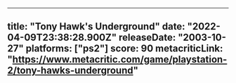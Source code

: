 
---
title: "Tony Hawk's Underground"
date: "2022-04-09T23:38:28.900Z"
releaseDate: "2003-10-27"
platforms: ["ps2"]
score: 90
metacriticLink: "https://www.metacritic.com/game/playstation-2/tony-hawks-underground"
---
